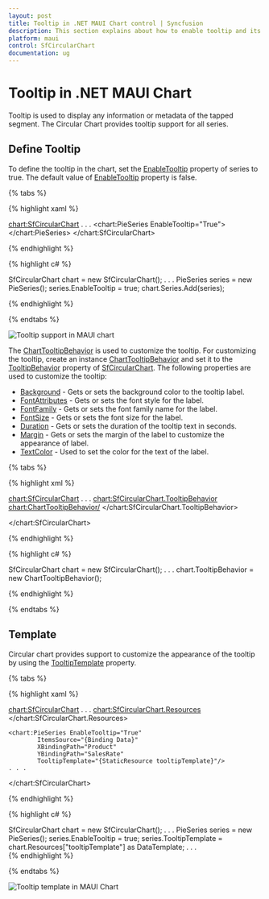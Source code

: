 ```yaml
---
layout: post
title: Tooltip in .NET MAUI Chart control | Syncfusion
description: This section explains about how to enable tooltip and its customization in Syncfusion .NET MAUI Chart (SfCircularChart) control
platform: maui
control: SfCircularChart
documentation: ug
---
```


# Tooltip in .NET MAUI Chart

Tooltip is used to display any information or metadata of the tapped segment. The Circular Chart provides tooltip support for all series. 

## Define Tooltip

To define the tooltip in the chart, set the [EnableTooltip](https://help.syncfusion.com/cr/maui/Syncfusion.Maui.Charts.ChartSeries.html#Syncfusion_Maui_Charts_ChartSeries_EnableTooltip) property of series to true. The default value of [EnableTooltip](https://help.syncfusion.com/cr/maui/Syncfusion.Maui.Charts.ChartSeries.html#Syncfusion_Maui_Charts_ChartSeries_EnableTooltip) property is false.

{% tabs %}

{% highlight xaml %}

<chart:SfCircularChart>
. . .
    <chart:PieSeries EnableTooltip="True">
    </chart:PieSeries>
</chart:SfCircularChart>

{% endhighlight %}

{% highlight c# %}

SfCircularChart chart = new SfCircularChart();
. . .
PieSeries series = new PieSeries();
series.EnableTooltip = true;
chart.Series.Add(series);

{% endhighlight %}

{% endtabs %}

![Tooltip support in MAUI chart](Tooltip_images/maui_chart_tooltip.png)

The [ChartTooltipBehavior](https://help.syncfusion.com/cr/maui/Syncfusion.Maui.Charts.ChartTooltipBehavior.html) is used to customize the tooltip. For customizing the tooltip, create an instance [ChartTooltipBehavior](https://help.syncfusion.com/cr/maui/Syncfusion.Maui.Charts.ChartTooltipBehavior.html) and set it to the [TooltipBehavior](https://help.syncfusion.com/cr/maui/Syncfusion.Maui.Charts.ChartBase.html#Syncfusion_Maui_Charts_ChartBase_TooltipBehavior) property of [SfCircularChart](https://help.syncfusion.com/cr/maui/Syncfusion.Maui.Charts.SfCircularChart.html). The following properties are used to customize the tooltip:

* [Background](https://help.syncfusion.com/cr/maui/Syncfusion.Maui.Charts.ChartTooltipBehavior.html#Syncfusion_Maui_Charts_ChartTooltipBehavior_Background) - Gets or sets the background color to the tooltip label.
* [FontAttributes](https://help.syncfusion.com/cr/maui/Syncfusion.Maui.Charts.ChartTooltipBehavior.html#Syncfusion_Maui_Charts_ChartTooltipBehavior_FontAttributes) - Gets or sets the font style for the label.
* [FontFamily](https://help.syncfusion.com/cr/maui/Syncfusion.Maui.Charts.ChartTooltipBehavior.html#Syncfusion_Maui_Charts_ChartTooltipBehavior_FontFamily) - Gets or sets the font family name for the label.
* [FontSize](https://help.syncfusion.com/cr/maui/Syncfusion.Maui.Charts.ChartTooltipBehavior.html#Syncfusion_Maui_Charts_ChartTooltipBehavior_FontSize) - Gets or sets the font size for the label.
* [Duration](https://help.syncfusion.com/cr/maui/Syncfusion.Maui.Charts.ChartTooltipBehavior.html#Syncfusion_Maui_Charts_ChartTooltipBehavior_Duration) - Gets or sets the duration of the tooltip text in seconds.
* [Margin](https://help.syncfusion.com/cr/maui/Syncfusion.Maui.Charts.ChartTooltipBehavior.html#Syncfusion_Maui_Charts_ChartTooltipBehavior_Margin) - Gets or sets the margin of the label to customize the appearance of label.
* [TextColor](https://help.syncfusion.com/cr/maui/Syncfusion.Maui.Charts.ChartTooltipBehavior.html#Syncfusion_Maui_Charts_ChartTooltipBehavior_TextColor) - Used to set the color for the text of the label.

{% tabs %}

{% highlight xml %}

<chart:SfCircularChart>
. . .
<chart:SfCircularChart.TooltipBehavior>
    <chart:ChartTooltipBehavior/>
</chart:SfCircularChart.TooltipBehavior>

</chart:SfCircularChart>

{% endhighlight %}

{% highlight c# %}

SfCircularChart chart = new SfCircularChart();
. . .
chart.TooltipBehavior = new ChartTooltipBehavior();

{% endhighlight %}

{% endtabs %}

## Template

Circular chart provides support to customize the appearance of the tooltip by using the [TooltipTemplate](https://help.syncfusion.com/cr/maui/Syncfusion.Maui.Charts.ChartSeries.html#Syncfusion_Maui_Charts_ChartSeries_TooltipTemplate) property.

{% tabs %}

{% highlight xaml %}

<chart:SfCircularChart>
    . . .
    <chart:SfCircularChart.Resources>
        <DataTemplate x:Key="tooltipTemplate">
            <StackLayout Orientation="Horizontal">
				<Label Text="{Binding Item.Product}"
					TextColor="Black"
					FontAttributes="Bold"
					FontSize="12"
					HorizontalOptions="Center"
					VerticalOptions="Center"/>
				<Label Text=" : " 
					TextColor="Black"
					FontAttributes="Bold"
					FontSize="12"
					HorizontalOptions="Center"
					VerticalOptions="Center"/>
                <Label Text="{Binding Item.SalesRate}"
					TextColor="Black"
					FontAttributes="Bold"
					FontSize="12"
					HorizontalOptions="Center"
					VerticalOptions="Center"/>
            </StackLayout>
        </DataTemplate>
    </chart:SfCircularChart.Resources>

    <chart:PieSeries EnableTooltip="True"
			ItemsSource="{Binding Data}" 
			XBindingPath="Product" 
			YBindingPath="SalesRate"
			TooltipTemplate="{StaticResource tooltipTemplate}"/>
    . . .
</chart:SfCircularChart>

{% endhighlight %}

{% highlight c# %}

SfCircularChart chart = new SfCircularChart();
. . .
PieSeries series = new PieSeries();
series.EnableTooltip = true;
series.TooltipTemplate = chart.Resources["tooltipTemplate"] as DataTemplate;
. . .     
{% endhighlight %}

{% endtabs %}

![Tooltip template in MAUI Chart](Tooltip_images/maui_chart_tooltip_customization.png)
